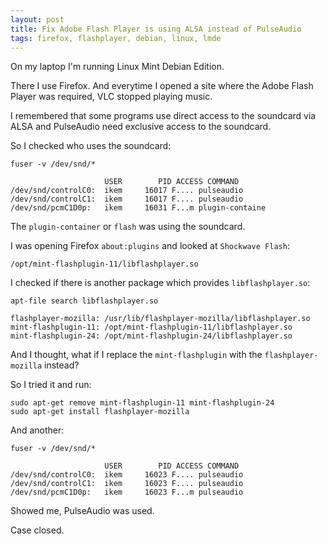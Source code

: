 ```yaml
---
layout: post
title: Fix Adobe Flash Player is using ALSA instead of PulseAudio
tags: firefox, flashplayer, debian, linux, lmde
---
```


On my laptop I'm running Linux Mint Debian Edition.

There I use Firefox. And everytime I opened a site where the Adobe Flash Player was required, VLC stopped playing music.

I remembered that some programs use direct access to the soundcard via ALSA and PulseAudio need exclusive access to the soundcard.

So I checked who uses the soundcard:

```
fuser -v /dev/snd/*
```

```
                     USER        PID ACCESS COMMAND
/dev/snd/controlC0:  ikem     16017 F.... pulseaudio
/dev/snd/controlC1:  ikem     16017 F.... pulseaudio
/dev/snd/pcmC1D0p:   ikem     16031 F...m plugin-containe
```
The `plugin-container` or `flash` was using the soundcard.

I was opening Firefox `about:plugins` and looked at `Shockwave Flash`:

```
/opt/mint-flashplugin-11/libflashplayer.so
```

I checked if there is another package which provides `libflashplayer.so`:

```
apt-file search libflashplayer.so
```

```
flashplayer-mozilla: /usr/lib/flashplayer-mozilla/libflashplayer.so
mint-flashplugin-11: /opt/mint-flashplugin-11/libflashplayer.so
mint-flashplugin-24: /opt/mint-flashplugin-24/libflashplayer.so
```

And I thought, what if I replace the `mint-flashplugin` with the `flashplayer-mozilla` instead?

So I tried it and run:

```
sudo apt-get remove mint-flashplugin-11 mint-flashplugin-24
sudo apt-get install flashplayer-mozilla
```

And another:

```
fuser -v /dev/snd/*

                     USER        PID ACCESS COMMAND
/dev/snd/controlC0:  ikem     16023 F.... pulseaudio
/dev/snd/controlC1:  ikem     16023 F.... pulseaudio
/dev/snd/pcmC1D0p:   ikem     16023 F...m pulseaudio
```

Showed me, PulseAudio was used.

Case closed.
